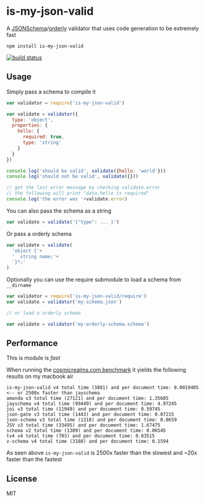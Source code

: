 # is-my-json-valid

A [JSONSchema](http://json-schema.org/)/[orderly](http://orderly-json.org/) validator that uses code generation
to be extremely fast

```
npm install is-my-json-valid
```

[![build status](http://img.shields.io/travis/mafintosh/is-my-json-valid.svg?style=flat)](http://travis-ci.org/mafintosh/is-my-json-valid)

## Usage

Simply pass a schema to compile it

``` js
var validator = require('is-my-json-valid')

var validate = validator({
  type: 'object',
  properties: {
    hello: {
      required: true,
      type: 'string'
    }
  }
})

console.log('should be valid', validate({hello: 'world'}))
console.log('should not be valid', validate({}))

// get the last error message by checking validate.error
// the following will print "data.hello is required"
console.log('the error was '+validate.error)
```

You can also pass the schema as a string

``` js
var validate = validate('{"type": ... }')
```

Or pass a orderly schema

``` js
var validate = validate(
  'object {'+
  '  string name;'+
  '}*;'
)
```

Optionally you can use the require submodule to load a schema from `__dirname`

``` js
var validator = require('is-my-json-valid/require')
var validate = validator('my-schema.json')

// or load a orderly schema

var validate = validator('my-orderly-schema.schema')
```

## Performance

This is module is *fast*

When running the [cosmicrealms.com benchmark](http://cosmicrealms.com/blog/2014/02/07/benchmark-of-node-dot-js-json-validation-modules-part-2/) it yields
the following results on my macbook air

```
is-my-json-valid v4 total time (3881) and per document time: 0.0019405 <-- or 2500x faster than jayschema
amanda v3 total time (27121) and per document time: 1.35605
jayschema v4 total time (99449) and per document time: 4.97245
joi v3 total time (11949) and per document time: 0.59745
json-gate v3 total time (1443) and per document time: 0.07215
json-schema v3 total time (1318) and per document time: 0.0659
JSV v3 total time (33495) and per document time: 1.67475
schema v2 total time (1309) and per document time: 0.06545
tv4 v4 total time (703) and per document time: 0.03515
z-schema v4 total time (3188) and per document time: 0.1594
```

As seen above `is-my-json-valid` is 2500x faster than the slowest and ~20x faster than the fastest

## License

MIT
